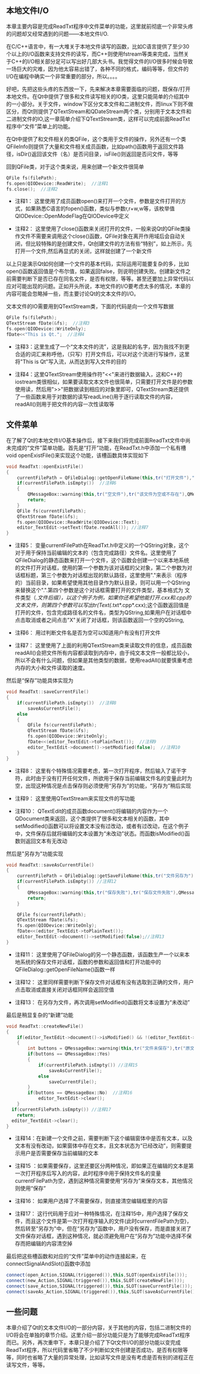 ## 本地文件I/O

本章主要内容是完成ReadTxt程序中文件菜单的功能，这里就前彻底一个非常头疼的问题却又经常遇到的问题——本地文件I/O.

在C/C++语言中，有一大堆关于本地文件读写的函数，比如C语言提供了至少30个以上的I/O函数来支持文件的读写，而C++则使用fstream等类来完成，当然关于C++的I/O相关部分足可以写出好几部大头书。我觉得文件的I/O很多时候会导致一场巨大的灾难，因为他太容易出错了，各种不同的格式，编码等等，但文件的I/O在编程中确实一个非常重要的部分，所以。。。。

好吧，先把这些头疼的东西放一下，先来解决本章需要面临的问题，既保存/打开本地文件。在Qt中提供了很多和文件读写相关的IO类，这里只能简单的介绍其中的一小部分。关于文件，window下区分文本文件和二进制文件，而linux下则不做区分，而Qt则提供了QTextStream和QDateStream两个类，分别用于文本文件和二进制文件的IO,这一章简单介绍下QTextStream类，这样可以完成前面ReadTxt程序中“文件”菜单上的功能。

在Qt中提供了和文件相关的类QFile，这个类用于文件的操作，另外还有一个类QFileInfo则提供了大量和文件相关成员函数，比如path()函数用于返回文件路径，isDir()返回该文件（名）是否问目录，isFile()则返回是否问文件，等等

回到QFile类，对于这个类来说，用来创建一个新文件很简单
```c++
QFile fs(filePath);
fs.open(QIODevice::ReadWrite);  //注释1
fs.close();  //注释2
```

+ 注释1： 这里使用了成员函数open()来打开一个文件，参数是文件打开的方式，如果熟悉C语言的fopen()函数，类似与参数r,r+w,w等，该枚举值QIODevice::OpenModeFlag在QIODevice中定义

+ 注释2： 这里使用了close()函数来关闭打开的文件，一般来说Qt的QFile类操作文件不需要来调用这个close()函数，QFile对象在离开作用域后会自动关闭，但比较特殊的是创建文件，Qt创建文件的方法有些“特别”，如上所示，先打开一个文件,然后再显式的关闭，这样就创建了一个新文件

以上只是演示Qt如何创建一个文件的基本代码，实际运用可能要复杂的多，比如open()函数返回值是个布尔值，如果返回false，则说明创建失败。创建新文件之前需要判断下是否已存在同名文件，是否有权限，等等。甚至还要加上异常代码以应对可能出现的问题。正如开头所说，本地文件的I/O要考虑太多的情况，本章的内容可能会忽略掉一些，而主要讨论Qt的文本文件的I/O。

文本文件的IO需要用到QTextStream类，下面的代码是向一个文件写数据
```c++
QFile fs(filePath);
QTextStream fDate(&fs);  //注释3
fs.open(QIODevice::WriteOnly);
fDate<<"This is Qt.";  //注释4
```
+ 注释3：这里生成了一个“文本文件的流”，这是我起的名字，因为我找不到更合适的词汇来称呼他，（只写）打开文件后，可以对这个流进行写操作，这里将"This is Qt"写入流，从而达到写入文件的目的

+ 注释4：这里QTextStream使用操作符"<<"来进行数据输入，这和C++的iostream类很相似，如果要读取文本文件也很简单，只需要打开文件是的参数使用读，然后用">>"把数据读到相应的对象里即可，QTextStream类还提供了一些函数来用于对数据的读写readLine()用于逐行读取文件的内容，readAll()则用于把文件的内容一次性读取等

## 文件菜单
在了解了Qt的本地文件I/O基本操作后，接下来我们将完成前面ReadTxt文件中尚未完成的“文件”菜单功能。首先是“打开”功能，在ReadTxt.h中添加一个私有槽void openExistFile()来实现这个功能，该槽函数具体实现如下
```c++
void ReadTxt::openExistFile()
{
    currentFilePath = QFileDialog::getOpenFileName(this,tr("打开文件"),".",tr("Text(*.txt)"));  //注释5
    if(currentFilePath.isEmpty())  //注释6
    {
        QMessageBox::warning(this,tr("空文件"),tr("该文件为空或不存在"),QMessageBox::Yes);
        return;
    }
    QFile fs(currentFilePath);
    QTextStream fDate(&fs);
    fs.open(QIODevice::ReadWrite|QIODevice::Text);
    editor_TextEdit->setText(fDate.readAll()); //注释7
}
```
+ 注释5： 变量currentFilePath在ReadTxt.h中定义的一个QString对象，这个对于用于保持当前编辑的文本的（包含完成路径）文件名。这里使用了QFileDialog的静态函数来打开一个文件，这个函数会创建一个以来本地系统的文件打开对话框，使用的第一个参数为该对话框的父对象，第二个参数为对话框标题，第三个参数为对话框出现的默认路径，这里使用"."来表示（程序的）当前目录，如果希望使用其他目录作为默认目录，则可以用一个QString来替换这个".".第四个参数是这个对话框需要打开的文件类型，基本格式为 文件类型（*.文件后缀），以这个例子为例，如果你还希望他能打开.cxx和.cpp的文本文件，则第四个参数可以写出tr(Text(*.txt*.cpp*.cxx);这个函数返回值是打开的文件，包含完成路径名的文件名，类型为QString,如果用户在对话框中点击取消或者之间点击"X"关闭了对话框，则该函数返回一个空的QString,

+ 注释6： 用过判断文件名是否为空可以知道用户有没有打开文件

+ 注释7： 这里使用了上面的利用QTextStream类来读取文件的信息，成员函数readAll()会把文件所有内容都读取到内存中，由于纯文本文件一般都比较小，所以不会有什么问题，但如果是其他类型的数据，使用readAll()就要慎重考虑内存的大小和文件读取的速度。

然后是“保存”功能具体实现为
```c++
void ReadTxt::saveCurrentFile()
{
    if(currentFilePath.isEmpty())  //注释8
        saveAsCurrentFile();
    else
    {
        QFile fs(currentFilePath);
        QTextStream fDate(&fs);
        fs.open(QIODevice::WriteOnly);
        fDate<<(editor_TextEdit->toPlainText());  //注释9
        editor_TextEdit->document()->setModified(false);  //注释10
    }
}
```
+ 注释8： 这里有个特殊情况需要考虑，第一次打开程序，然后输入了诺干字符，此时由于没有打开任何文件，所欲用于保存当前编辑文件名的变量此时为空，出现这种情况是点击保存则必须使用“另存为”的功能，“另存为”稍后实现

+ 注释9： 这里使用QTextStream来实现文件的写功能      

+ 注释10： QTextEdit的成员函数document()将编辑的内容作为一个QDocument类来返回，这个类提供了很多和文本相关的函数，其中setModified()函数可以将设置文本没有过改动，或者有过改动，在这个例子中，文件保存后就将编辑的文本设置为“未改动”状态。而函数isModified()函数则返回文本有无改动   

然后是"另存为"功能实现
```c++
void ReadTxt::saveAsCurrentFile()
{
    currentFilePath = QFileDialog::getSaveFileName(this,tr("文件另存为"),".",tr("Text(*.txt)"));//注释11
    if(currentFilePath.isEmpty()) //注释12
    {
        QMessageBox::warning(this,tr("保存失败"),tr("保存文件失败"),QMessageBox::Yes);
        return;
    }

    QFile fs(currentFilePath);
    QTextStream fDate(&fs);
    fs.open(QIODevice::WriteOnly);
    fDate<<(editor_TextEdit->toPlainText());
    editor_TextEdit->document()->setModified(false);//注释13
}
```
+ 注释11： 这里使用了QFileDialog的另一个静态函数，该函数生产一个以来本地系统的保存文件对话框，函数的参数和返回值和打开功能中的QFileDialog::getOpenFileName()函数一样

+ 注释12： 这里同样需要判断下保存文件对话框有没有选取到正确的文件，用户点击取消或直接关闭对话框同样会返回空值

+ 注释13： 在另存为文件，再次调用setModified()函数将文本设置为“未改动”

最后是稍显复杂的“新建”功能
```c++
void ReadTxt::createNewFile()
{
    if(editor_TextEdit->document()->isModified() && !(editor_TextEdit->toPlainText().isEmpty())) //注释14
    {
        int buttons = QMessageBox::warning(this,tr("文件未保存"),tr("原文件尚未保存，是否需要保存？"),QMessageBox::Yes|QMessageBox::No);
        if(buttons == QMessageBox::Yes)
        {
            if(currentFilePath.isEmpty()) //注释15
                saveAsCurrentFile();
            else
                saveCurrentFile();
        }
        if(buttons == QMessageBox::No)  //注释16
            editor_TextEdit->clear();
    }
  if(currentFilePath.isEmpty()) //注释17
    return;
  editor_TextEdit->clear();
}
```
+ 注释14：在新建一个文件之前，需要判断下这个编辑窗体中是否有文本，以及文本有没有改动，如果窗体中存在文本，且文本状态为“已经改动”，则需要提示用户是否需要保存当前编辑的文本

+ 注释15 ：如果需要保存，这里还要区分两种情况，即如果正在编辑的文本是第一次打开程序后写入的内容，此时程序中用于保持文件名的变量currentFilePath为空，遇到这种情况需要使用“另存为”来保存文本，其他情况则使用“保存”

+ 注释16： 如果用户选择了不需要保存，则直接清空编辑框里的内容

+ 注释17： 这行代码用于应对一种特殊情况，在注释15中，用户选择了保存文件，而且这个文件是第一次打开程序输入的文件(此时currentFilePath为空)，然后转至"另存为"中，但在“另存为”函数中，用户没有保存，而是直接关闭了文件保存对话框，遇到这种情况，就必须避免用户在“另存为”功能中选择不保存而把编辑的内容清空掉

最后把这些槽函数和对应的“文件”菜单中的动作连接起来，在connectSignalAndSlot()函数中添加
```c++
connect(open_Action,SIGNAL(triggered()),this,SLOT(openExistFile()));
connect(new_Action,SIGNAL(triggered()),this,SLOT(createNewFile()));
connect(save_Action,SIGNAL(triggered()),this,SLOT(saveCurrentFile()));
connect(saveAs_Action,SIGNAL(triggered()),this,SLOT(saveAsCurrentFile()));
```

## 一些问题

本章介绍了Qt的文本文件I/O的一部分内容，关于其他的内容，包括二进制文件的I/O将会在单独的章节介绍。这里介绍一部分功能只是为了能够完成ReadTxt程序而已。另外，再次重申下，本章只是介绍了下Qt文件I/O的部分功能以变完成ReadTxt程序，所以代码里省略了不少判断如文件创建是否成功，是否有权限等等，同时也省略了大量的异常处理，比如读写文件是没有考虑是否有别的进程正在读写文件，等等。

